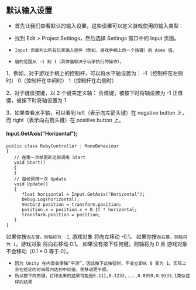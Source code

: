 ## 默认输入设置
* 首先让我们查看默认的输入设置，这些设置可以定义游戏使用的输入类型：
* 找到 Edit > Project Settings，然后选择 Settings 窗口中的 Input 页面。

* `Input 页面列出所有玩家输入控件（例如，游戏手柄上的一个按键）的 Axes 值。`
* `值的范围从 -1 到 1（具体值取决于玩家执行的操作）。`

1、例如，对于游戏手柄上的控制杆，可以将水平轴设置为：
-1（控制杆在左侧时）
0（控制杆在中间时）
1（控制杆在右侧时）

2、对于键盘按键，以 2 个键来定义轴：
负值键，被按下时将轴设置为 -1
正值键，被按下时将轴设置为 1


3、如果查看水平轴，可以看到
left（表示向左箭头键）在 negative button 上，而 right（表示向右箭头键）在 positive button 上。

#### Input.GetAxis("Horizontal");
```unity
public class RubyController : MonoBehaviour
{
   // 在第一次帧更新之前调用 Start
   void Start()
   { 
   }
   // 每帧调用一次 Update
   void Update()
   {
      float horizontal = Input.GetAxis("Horizontal");
      Debug.Log(horizontal);
      Vector2 position = transform.position;
      position.x = position.x + 0.1f * horizontal;
      transform.position = position;
   }
}
```
如果你按`向左键，则轴将为 -1`, 游戏对象 将向左移动 -0.1。
如果你按`向右键，则轴将为 1`。游戏对象 将向右移动 0.1。
如果没有按下任何键，则轴将为 0 且 游戏对象 不会移动（0.1 * 0 等于 0）。

* `因为 Unity 在内部会使轴“平滑”，因此按下此按钮时，不会立即从 0 变为 1。实际上会在给定的时间段内达到中间值，使移动更平顺。`
* `所以按下向右键，打印出来的结果可能是0.111,0.1233,...,0.8999,0.9333,1类似这样的结果`




